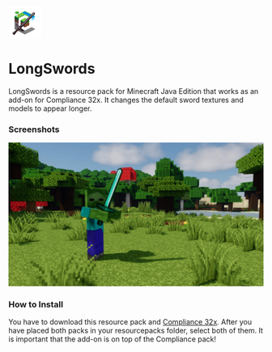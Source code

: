 ![Pack Icon](https://raw.githubusercontent.com/Compliance-Addons/LongSwords/main/pack.png)

# LongSwords
LongSwords is a resource pack for Minecraft Java Edition that works as an add-on for Compliance 32x.
It changes the default sword textures and models to appear longer.

### Screenshots
![Minecraft Screenshot](https://raw.githubusercontent.com/Compliance-Addons/LongSwords/main/preview.jpg)

### How to Install
You have to download this resource pack and [Compliance 32x](https://compliancepack.net/downloads).
After you have placed both packs in your resourcepacks folder, select both of them.
It is important that the add-on is on top of the Compliance pack!
